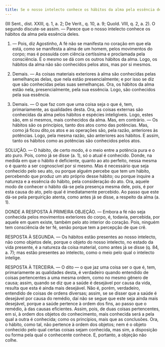 ```yaml
---
title: Se o nosso intelecto conhece os hábitos da alma pela essência deles
---
```


(III Sent., dist. XXIII, q. 1, a. 2; De Verit., q. 10, a. 9; Quold. VIII, q. 2, a. 2).
  O segundo discute-se assim. ― Parece que o nosso intelecto conhece os hábitos da alma pela essência deles.  

1. ― Pois, diz Agostinho, A fé não se manifesta no coração em que ela está, como se manifesta a alma de um homem, pelos movimentos do corpo; mas é possuída com ciência certíssima e proclamada pela consciência. E o mesmo se dá com os outros hábitos da alma. Logo, os hábitos da alma não são conhecidos pelos atos, mas por si mesmos.  

2. Demais. ― As coisas materiais exteriores à alma são conhecidas pelas semelhanças delas, que nela estão presencialmente; e por isso se diz que são conhecidas pelas suas semelhanças. Ora, os hábitos da alma estão nela, presencialmente, pela sua essência. Logo, são conhecidos pela sua essência.  

3. Demais. ― O que faz com que uma coisa seja o que é, tem, primariamente, as qualidades desta. Ora, as coisas externas são conhecidas da alma pelos hábitos e espécies inteligíveis. Logo, estes são, em si mesmos, mais conhecidos da alma.  Mas, em contrário. ― Os hábitos são os princípios, tanto dos atos como das potências. Mas, como já ficou dito,os atos e as operações são, pela razão, anteriores às potências. Logo, pela mesma razão, são anteriores aos hábitos. E assim, tanto os hábitos como as potências são conhecidos pelos atos. 

SOLUÇÃO. ― O hábito, de certo modo, é o meio entre a potência pura e o ato puro. Pois, como já se disse (a. 1), só o atual é conhecido. Donde, na medida em que o hábito é deficiente, quanto ao ato perfeito, nessa mesma o é quanto a ser cognoscível por si mesmo. Mas é necessário que seja conhecido pelo seu ato, ou porque alguém percebe que tem um hábito, percebendo que produz um ato próprio desse hábito; ou porque inquire a natureza e a essência do hábito, pela consideração do ato. Ora, aquele modo de conhecer o hábito dá-se pela presença mesma dele, pois, é por esta causa do ato, pelo qual é imediatamente percebido. Ao passo que este dá-se pela perquirição atenta, como antes já se disse, a respeito da alma (a. 1).
  

DONDE A RESPOSTA À PRIMEIRA OBJEÇÃO. ― Embora a fé não seja conhecida pelos movimentos exteriores do corpo, é, todavia, percebida, por aquele em quem existe, também pelo ato interior do coração. Pois, ninguém tem consciência de ter fé, senão porque tem a percepção de que crê.  

RESPOSTA À SEGUNDA. ― Os hábitos estão presentes ao nosso intelecto, não como objetos dele, porque o objeto do nosso intelecto, no estado da vida presente, é a natureza da coisa material, como antes já se disse (q. 84, a. 7); mas estão presentes ao intelecto, como o meio pelo qual o intelecto intelige.  

RESPOSTA À TERCEIRA. ― O dito ― o que jaz uma coisa ser o que é, tem, primariamente as qualidades desta, é verdadeiro quando entendido de coisas pertencentes a uma mesma ordem, como no mesmo gênero de causa; assim, quando se diz que a saúde é desejável por causa da vida, resulta que esta é ainda mais desejável. Não é, porém, verdadeiro, entendido de coisas de ordens diversas; assim, se se disser que a saúde é desejável por causa do remédio, daí não se segue que este seja ainda mais desejável, porque a saúde pertence à ordem dos fins, ao passo que o remédio, à das causas eficientes. Assim, pois, de duas coisas pertencentes, em si, à ordem dos objetos do conhecimento, mais conhecida será a pela qual a outra é conhecida; como os princípios, mais que as conclusões. Ora, o hábito, como tal, não pertence à ordem dos objetos; nem é o objeto conhecido pelo qual certas coisas sejam conhecida, mas sim, a disposição ou forma pela qual o conhecente conhece. E, portanto, a objeção não colhe.